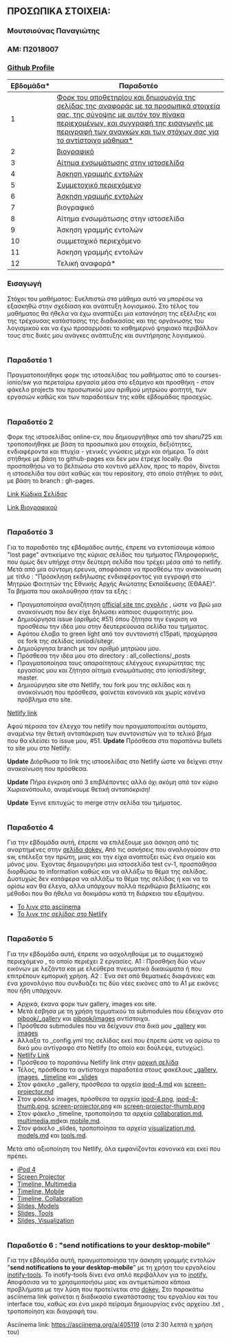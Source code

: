 ## ΠΡΟΣΩΠΙΚΑ ΣΤΟΙΧΕΙΑ:

### Μουτσιούνας Παναγιώτης
### ΑΜ: Π2018007
### [Github Profile](https://github.com/panagiotismouts/)

| Εβδομάδα* | Παραδοτέο |
| --- | --- |
| 1 | <a href="#P-1">Φορκ του αποθετηρίου και δημιουργία της σελίδας της αναφοράς με τα προσωπικά στοιχεία σας, της σύνοψης με αυτόν τον πίνακα περιεχομένων, και συγγραφή της εισαγωγής με περιγραφή των αναγκών και των στόχων σας για το αντίστοιχο μάθημα* </a> |
| 2 | <a href="#P-2">βιογραφικό </a> |
| 3 | <a href="#P-3">Αίτημα ενσωμάτωσης στην ιστοσελίδα </a> |
| 4 | <a href="#P-4">Άσκηση γραμμής εντολών </a> |
| 5 | <a href="#P-5">Συμμετοχικό περιεχόμενο </a> |
| 6 | <a href="#P-6">Άσκηση γραμμής εντολών </a> |
| 7 | βιογραφικό |
| 8 | Αίτημα ενσωμάτωσης στην ιστοσελίδα |
| 9 | Άσκηση γραμμής εντολών |
| 10 | συμμετοχικό περιεχόμενο |
| 11 | Άσκηση γραμμής εντολών |
| 12 | Τελική αναφορά* |

### Εισαγωγή

Στόχοι του μαθήματος: Ευελπιστώ στο μάθημα αυτό να μπορέσω να εξασκηθώ στην σχεδίαση και ανάπτυξη λογισμικού. Στο τέλος του μαθήματος θα ήθελα να έχω αναπτύξει μια κατανόηση της εξέλιξης και της τρέχουσας κατάστασης της διαδικασίας και της οργάνωσης του λογισμικού και να έχω προσαρμόσει το καθημερινό ψηφιακό περιβάλλον τους στις δικές μου ανάγκες ανάπτυξης και συντήρησης λογισμικού.
#
### <a name="P-1">Παραδοτέο 1</a>

Πραγματοποιήθηκε φορκ της ιστοσελίδας του μαθήματος από το courses-ionio/sw για περεταίρω εργασία μέσα στο εξάμηνο και προσθήκη - στον φάκελο projects του προσωπικού μου αριθμού μητρώου φοιτητή, των εργασιών καθώς και των παραδοτέων της κάθε εβδομάδας προσεχώς.
#
### <a name="P-2">Παραδοτέο 2</a>

Φορκ της ιστοσελίδας online-cv, που δημιουργήθηκε από τον sharu725 και τροποποιήθηκε με βάση τα προσωπικά μου στοιχεία, δεξιότητες, ενδιαφέροντα και πτυχία - γενικές γνώσεις μέχρι και σήμερα. Το σάιτ στήθηκε με βάση το github-pages και δεν μου έτρεχε locally. Θα προσπαθήσω να το βελτιώσω στο κοντινό μέλλον, προς το παρόν, δίνεται η ιστοσελίδα του σάιτ καθώς και του repository, στο  οποίο στήθηκε το σάιτ, με βάση το branch : gh-pages.

[Link Κώδικα Σελίδας](https://github.com/panagiotismouts/online-cv)

[Link Βιογραφικού](https://panagiotismouts.github.io/online-cv/)
#
### <a name="P-3">Παραδοτέο 3</a>

Για το παραδοτέο της εβδομάδος αυτής, έπρεπε να εντοπίσουμε κάποιο "lost page" αντικείμενο της κύριας σελίδας του τμήματος Πληροφορικής, που όμως δεν υπήρχε στην δεύτερη σελίδα που τρέχει μέσα από το netlify. Μετά από μια σύντομη έρευνα, αποφάσισα να προσθέσω την ανακοίνωση με τίτλο : "Πρόσκληση εκδήλωσης ενδιαφέροντος για εγγραφή στο Μητρώο Φοιτητών της Εθνικής Αρχής Ανώτατης Εκπαίδευσης (ΕΘΑΑΕ)". Τα βήματα που ακολούθησα ήταν τα εξής :

* Πραγματοποίησα αναζήτηση [official site της σχολής](di.ionio.gr) , ώστε να βρώ μια ανακοίνωση που δεν είχε δηλώσει κάποιος συμφοιτητής μου.
* Δημιούργησα issue (αριθμός #51) όπου ζήτησα την έγκριση να προσθέσω την ιδέα μου στην δευτερεύουσα σελίδα του τμήματος.
* Αφότου έλαβα το green light από τον συντονιστή c15pati, προχώρησα σε fork της σελίδας ioniodi/sitegr.
* Δημιούργησα branch με τον αριθμό μητρώου μου.
* Πρόσθεσα την ιδέα μου στο directory : all_collections/_posts
* Πραγματοποίησα τους απαραίτητους ελέγχους εγκυρώτητας της εργασίας μου και ζήτησα αίτημα ενσωμάτωσης στο ioniodi/sitegr, master.
* Δημιούργησα site στο Netlify, του fork μου της σελίδας και η ανακοίνωση που πρόσθεσα, φαίνεται κανονικά και χωρίς κανένα πρόβλημα στο site.

[Netlify link](https://infallible-jackson-fecc97.netlify.app/posts/2021/02/11/ekdilosi-endiaferontos-mitroo-foititwn-ethaae/)

Αφού πέρασα τον έλεγχο του netlify που πραγματοποιείται αυτόματα, αναμένω την θετική ανταπόκριση των συντονιστών για το τελικό βήμα που θα κλείσει το issue μου, #51.
**Update** Πρόσθεσα στα παραπάνω bullets το site μου στο Netlify.

**Update** Διόρθωσα το link της ιστοσελίδας στο Netlify ώστε να δείχνει στην ανακοίνωση που πρόσθεσα.

**Update** Πήρα έγκριση από 3 επιβλέποντες αλλά όχι ακόμη από τον κύριο Χωριανόπουλο, αναμένουμε θετική ανταπόκριση!

**Update** Έγινε επιτυχώς το merge στην σελίδα του τμήματος.
#
### <a name="P-4">Παραδοτέο 4</a>

Για την εβδομάδα αυτή, έπρεπε να επιλέξουμε μια άσκηση από τις αναρτημένες στην [σελίδα dokey.](https://github.com/epidrome/dokey) Από τις ασκήσεις που αναλογούσαν στο sw, επέλεξα την πρώτη, μιας και την είχα αναπτύξει εώς ένα σημείο και μόνος μου. Έχοντας δημιουργήσει μια ιστοσελίδα test cv-1, προσπάθησα διορθώσω το information καθώς και να αλλάξω το θέμα της σελίδας. Δυστυχώς δεν κατάφερα να αλλάξω το θέμα της σελίδας ή και να το ορίσω καν θα έλεγα, αλλα υπάρχουν πολλά περιθώρια βελτίωσης και μέθοδοι που θα ήθελα να δοκιμάσω κατά τη διάρκεια του εξαμήνου.

* [Το λινκ στο asciinema](https://asciinema.org/a/398689)
* [Το λινκ της σελίδας στο Netlify](https://adoring-raman-7ef2b5.netlify.app/)
#
### <a name="P-5">Παραδοτέο 5 </a>

Για την εβδομάδα αυτή, έπρεπε να ασχοληθούμε με το συμμετοχικό περιεχόμενο , το οποίο περιέχει 2 εργασίες.
Α1 : Προσθήκη δύο νέων εικόνων με λεζάντα και με ελεύθερα πνευματικά δικαιώματα ή που επιτρέπουν εμπορική χρήση.
Α2 : Ένα σετ από θεματικές διαφάνειες και ένα χρονολόγιο που συνδυάζει τις δύο νέες εικόνες από το Α1 με εικόνες που ήδη υπάρχουν.

* Αρχικά, έκανα φορκ των gallery, images και site.
* Μετά έσβησα με τη χρήση τερματικού τα submodules που έδειχναν στο [pibook/\_gallery](https://github.com/pibook/_gallery/) και [pibook/images](https://github.com/pibook/images) αντίστοιχα.
* Πρόσθεσα submodules που να δείχνουν στα δικά μου [\_gallery](https://github.com/panagiotismouts/_gallery/tree/c23dadc854bb277c1ffc50ab467e6182f627abed) και [images](https://github.com/panagiotismouts/images/tree/303e0fe11dab7f40817d4d5eb06d92c2c38353ad)
* Άλλαξα το \_config.yml της σελίδας εκεί που έπρεπε ώστε να ορίσω το δικό μου αντίγραφο στο Netlify (το οποίο και δούλεψε, ευτυχώς).
* [Netlify Link](https://musing-yalow-b9d713.netlify.app/)
* Πρόσθεσα το παραπάνω Netlify link στην [αρχική σελίδα](https://github.com/panagiotismouts/site)
* Τέλος, πρόσθεσα τα αντίστοιχα παραδοτέα στους φακέλους [\_gallery](https://github.com/panagiotismouts/_gallery/tree/c23dadc854bb277c1ffc50ab467e6182f627abed), [images](https://github.com/panagiotismouts/images/tree/303e0fe11dab7f40817d4d5eb06d92c2c38353ad), [\_timeline](https://github.com/panagiotismouts/site/tree/master/_timelinehttps://github.com/panagiotismouts/site/tree/master/_timeline) και [\_slides](https://github.com/panagiotismouts/site/tree/master/_slides)
* Στον φάκελο \_gallery, πρόσθεσα τα αρχεία [ipod-4.md](https://github.com/panagiotismouts/_gallery/blob/c23dadc854bb277c1ffc50ab467e6182f627abed/ipod-4.md) και [screen-projector.md](https://github.com/panagiotismouts/_gallery/blob/c23dadc854bb277c1ffc50ab467e6182f627abed/screen-projector.md)
* Στον φάκελο images, πρόσθεσα τα αρχεία [ipod-4.png](https://github.com/panagiotismouts/images/blob/303e0fe11dab7f40817d4d5eb06d92c2c38353ad/ipod-4.png), [ipod-4-thumb.png](https://github.com/panagiotismouts/images/blob/303e0fe11dab7f40817d4d5eb06d92c2c38353ad/ipod-4-thumb.png), [screen-projector.png](https://github.com/panagiotismouts/images/blob/303e0fe11dab7f40817d4d5eb06d92c2c38353ad/screen-projector.png) και [screen-projector-thumb.png](https://github.com/panagiotismouts/images/blob/303e0fe11dab7f40817d4d5eb06d92c2c38353ad/screen-projector-thumb.png)
* Στον φάκελο \_timeline, τροποποίησα τα αρχεία [collaboration.md](https://github.com/panagiotismouts/site/blob/master/_timeline/collaboration.md), [multimedia.md](https://github.com/panagiotismouts/site/blob/master/_timeline/multimedia.md)και [mobile.md](https://github.com/panagiotismouts/site/blob/master/_timeline/mobile.md).
* Στον φάκελο \_slides, τροποποίησα τα αρχεία [visualization.md](https://github.com/panagiotismouts/site/blob/master/_slides/visualization.md), [models.md](https://github.com/panagiotismouts/site/blob/master/_slides/models.md) και [tools.md](https://github.com/panagiotismouts/site/blob/master/_slides/tools.md).

Μετά από αξιοποίηση του Netlify, όλα εμφανίζονται κανονικά και εκεί που πρέπει.
* [iPod 4](https://musing-yalow-b9d713.netlify.app/gallery/ipod-4/)
* [Screen Projector](https://musing-yalow-b9d713.netlify.app/gallery/screen-projector/)
* [Timeline, Multimedia](https://musing-yalow-b9d713.netlify.app/timeline/multimedia/)
* [Timeline, Mobile](https://musing-yalow-b9d713.netlify.app/timeline/mobile/)
* [Timeline, Collaboration](https://musing-yalow-b9d713.netlify.app/timeline/collaboration/)
* [Slides, Models](https://musing-yalow-b9d713.netlify.app/slides/models/)
* [Slides, Tools](https://musing-yalow-b9d713.netlify.app/slides/tools/)
* [Slides, Visualization](https://musing-yalow-b9d713.netlify.app/slides/visualization/)
#
### <a name="P-6">Παραδοτέο 6 : "send notifications to your desktop-mobile"</a>

Για την εβδομάδα αυτή, πραγματοποίησα την άσκηση γραμμής εντολών "**send notifications to your desktop-mobile**" με τη χρήση του εργαλείου [inotify-tools](https://github.com/inotify-tools/inotify-tools/wiki). To inotify-tools δίνει ένα απλό περιβάλλον για το [inotify.](https://man7.org/linux/man-pages/man7/inotify.7.html) Αποφάσισα να το χρησιμοποιήσω μιας και αντιμετώπισα κάποια προβλήματα με την λύση που προτείνεται στο [dokey.](https://github.com/epidrome/dokey) Στο παρακάτω asciinema link φαίνεται η διαδικασία εγκατάστασης του εργαλίου και του interface του, καθώς και ένα μικρό πείραμα δημιουργίας ενός αρχείου .txt , τροποποίηση και διαγραφή του.

Asciinema link: https://asciinema.org/a/405119 (στα 2:30 λεπτά η χρήση του)
#
